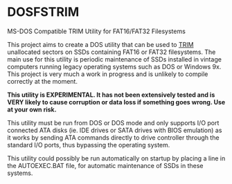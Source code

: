 # DOSFSTRIM
MS-DOS Compatible TRIM Utility for FAT16/FAT32 Filesystems

This project aims to create a DOS utility that can be used to [TRIM](https://en.wikipedia.org/wiki/Trim_\(computing\)) unallocated sectors on SSDs containing FAT16 or FAT32 filesystems. The main use for this utility is periodic maintenance of SSDs installed in vintage computers running legacy operating systems such as DOS or Windows 9x. This project is very much a work in progress and is unlikely to compile correctly at the moment.

**This utility is EXPERIMENTAL. It has not been extensively tested and is __VERY__ likely to cause corruption or data loss if something goes wrong. Use at your own risk.**

This utility must be run from DOS or DOS mode and only supports I/O port connected ATA disks (ie. IDE drives or SATA drives with BIOS emulation) as it works by sending ATA commands directly to drive controller through the standard I/O ports, thus bypassing the operating system.

This utility could possibly be run automatically on startup by placing a line in the AUTOEXEC.BAT file, for automatic maintenance of SSDs in these systems.


